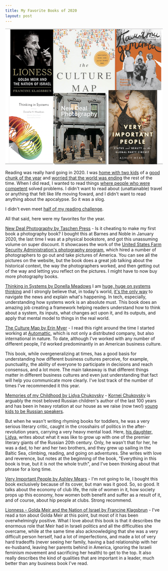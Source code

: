 ```yaml
---
title: My Favorite Books of 2020
layout: post
---
```


<meta name="twitter:card" content="summary" />
<meta name="twitter:creator" content="@vboykis" />
<meta property="og:url" content="" />
<meta property="og:title" content="My favorite books of 2020" />
<meta property="og:description" content="The few I read were good " />
<meta name="twitter:image" content="https://raw.githubusercontent.com/vkblog/vkblog.github.io/master/public/img/books2020.png">


![books](https://raw.githubusercontent.com/vkblog/vkblog.github.io/master/public/img/books2020.png)



Reading was really hard going in 2020. I was [home with two kids](https://vicki.substack.com/p/its-time-to-maintain) of a [good chunk of the year](https://vicki.substack.com/p/re-entering-the-bardo) and [worried that the world was ending](https://vicki.substack.com/p/we-need-tests-were-getting-geotracking) the rest of the time. When I did read, I wanted to read things [where people who were competent](http://blog.vickiboykis.com/2018/03/07/on-competence/) solved problems. I didn't want to read about (unattainable) travel or anything that felt like life moving foward, and I didn't want to read anything about the apocalypse.  So it was a slog. 

I didn't even meet [half of my reading challenge](https://www.goodreads.com/user/year_in_books/2020/6490545). 


All that said, here were my favorites for the year. 

[New Deal Photography by Taschen Press](https://www.goodreads.com/book/show/27794943-new-deal-photography) - Is it cheating to make my first book a photography book? I bought this at Barnes and Noble in January 2020, the last time I was at a physical bookstore,  and got this unassuming volume on super discount. It showcases the work of the [United States Farm Security Administration's photography program](https://www.loc.gov/collections/fsa-owi-black-and-white-negatives/about-this-collection/), which hired a number of photographers to go out and take pictures of America. You can see all the pictures on the website, but the book does a great job talking about the historical context, the way the photographers worked, and then getting out of the way and letting you reflect on the pictures. I might have to now buy more photography books. 

[Thinking in Systems by Donella Meadows](https://www.goodreads.com/book/show/3828902-thinking-in-systems) I am [huge, huge on systems thinking](https://vicki.substack.com/p/a-winters-tale-for-the-end-of-the) and I strongly believe that, in today's world, [it's the only way](https://vicki.substack.com/?sort=search&search=systems%20thinking) to navigate the news and explain what's happening. In tech, especially, understanding how systems work is an absolute must. This book does an amazing job creating a framework helping readers understand how to think about a system, its inputs, what changes act upon it, and its outputs, and apply that mental model to things in the real world. 

[The Culture Map by Erin Myer](https://www.goodreads.com/book/show/22085568-the-culture-map) - I read this right around the time I started working at [Automattic](https://automattic.com/), which is not only a distributed company, but also international in nature. To date, although I've worked with any number of different people, I'd worked predominantly in an American business culture. 

This book, while overgeneralizing at times, has a good basis for understanding how different business cultures perceive, for example, punctuality, the ability of everyone to participate in decisions and reach consensus, and a lot more. The main takeaway is that different things matter in different business cultures and even just understanding that fact will help you communicate more clearly. I've lost track of the number of times I've recommended it this year.     

[Memories of my Childhood by Lidya Chukovsky](https://www.labirint.ru/books/712932/)  - [Kornei Chukovsky](https://en.wikipedia.org/wiki/Korney_Chukovsky) is arguably the most beloved Russian children's author of the last 100 years and has been in heavy rotation at our house as we raise (now two!) [young kids to be Russian speakers](http://blog.vickiboykis.com/2015/05/it-is-hard-to-talk-to-my-baby-in-russian/). 

But when he wasn't writing rhyming books for toddlers, he was a very serious literary critic, caught in the crosshairs of politics in the after-revolution years, carrying a very heavy mental load. Here, [his daughter, Lidya,](https://en.wikipedia.org/wiki/Lydia_Chukovskaya) writes about what it was like to grow up with one of the premier literary giants of the Russian 20th century. Only, he wasn't that for her, he was a dad, to her and her two brothers, and they grew up sailing in the Baltic Sea, climbing, reading, and going on adventures. She writes with love and reverence, but notes at the beginning of the book, "Everything in this book is true, but it is not the whole truth", and I've been thinking about that phrase for a long time. 

[Very Important People by Ashley Mears](https://press.princeton.edu/books/hardcover/9780691168654/very-important-people) - I'm not going to lie, I bought this book exclusively because of its cover, but man was it good. So, so good. It talks about the economy of club life, the role of women in it, how society props up this economy, how women both benefit and suffer as a result of it, and of course, about hip people at clubs. Strong recommend. 

[Lionness - Golda Meir and the Nation of Israel by Francine Klagsbrun](https://www.goodreads.com/book/show/33864661-lioness) - I've read a ton about Golda Meir at this point, but most of it has been overwhelmingly positive. What I love about this book is that it describes the enormous role that Meir had in Israeli politics and all the difficulties she overcame, while at the same time also acknowledging that she was a very difficult person herself, had a lot of imperfections, and made a lot of very hard tradeoffs (never seeing her family, having a bad relationship with her ex-husband, leaving her parents behind in America, ignoring the Israeli feminism movement and sacrificing her health) to get to the top. It also really describes the kind of qualities that are important in a leader, much better than any business book I've read. 
